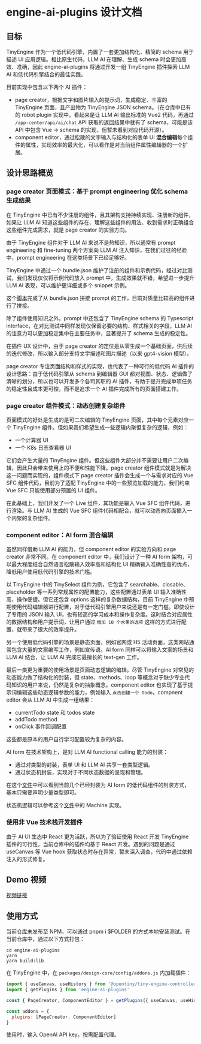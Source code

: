 # engine-ai-plugins 设计文档

## 目标

TinyEngine 作为一个低代码引擎，内置了一套更加结构化、精简的 schema 用于描述 UI 应用逻辑。相比原生代码，LLM AI 在理解、生成 schema 时会更加高效、准确，因此 engine-ai-plugins 将通过开发一组 TinyEngine 插件探索 LLM AI 和低代码引擎结合的最佳实践。

目前实现中包含以下两个 AI 插件：

- page creator，根据文字和图片输入的提示词，生成稳定、丰富的 TinyEngine 页面，且产出物为 TinyEngine JSON schema。（在仓库中已有的 robot plugin 实现中，看起来是让 LLM AI 输出标准的 Vue2 代码，再通过 `/app-center/api/ai/chat` API 获取的返回结果中就有了 schema，可能是该 API 中包含 Vue -> schema 的实现，但暂未看到对应代码开源）。
- component editor，通过松散的文字输入与结构化的表单 UI **混合编辑**每个组件的属性，实现效率的最大化，可以看作是对当前组件属性编辑器的一个扩展。

## 设计思路概览

### page creator 页面模式：基于 prompt engineering 优化 schema 生成结果

在 TinyEngine 中已有不少注册的组件，且其架构支持持续实现、注册新的组件，如果让 LLM AI 知道这些组件的存在、理解这些组件的用法、收到需求时正确组合这些组件完成需求，就是 page creator 的实验方向。

由于 TinyEngine 组件对于 LLM AI 来说不是热知识，所以通常有 prompt engineering 和 fine-tuning 两个方案向 LLM AI 注入知识，在我们过往的经验中，prompt engineering 在这类场景下已经足够好。

TinyEngine 中通过一个 bundle.json 维护了注册的组件和示例代码，经过对比测试，我们发现仅仅将示例代码放入 prompt 中，生成效果就不错，希望进一步提升 LLM AI 表现，可以维护更详细或多个 snippet 示例。

这个[脚本](../engine-ai-plugins/scripts//generate-prompt.js)完成了从 bundle.json 拼接 prompt 的工作，目前对质量比较高的组件进行了拼接。

除了组件使用知识之外，prompt 中还包含了 TinyEngine schema 的 Typescript interface，在对比测试中同样发现仅保留必要的结构、样式相关的字段，LLM AI 的注意力可以更加稳定集中在主要任务中，显著提升了 schema 生成的稳定性。

在插件 UX 设计中，由于 page creator 的定位是从零生成一个基础页面，供后续的迭代修改，所以输入部分支持文字描述和图片描述（以来 gpt4-vision 模型）。

page creator 专注页面结构和样式的实现，也代表了一种可行的低代码 AI 插件的设计思路：由于低代码引擎从 schema 到编辑器 GUI 都对视图、状态、逻辑做了清晰的划分，所以也可以开发多个各司其职的 AI 插件，有助于提升完成单项任务的稳定性且成本更可控，而不是追求一个 AI 插件完成所有的页面搭建工作。

### page creator 组件模式：动态创建复杂组件

页面模式的好处是生成的是可二次编辑的 TinyEngine 页面，其中每个元素对应一个 TinyEngine 组件。但如果我们希望生成一些逻辑内聚但复杂的逻辑，例如：

- 一个计算器 UI
- 一个 K8s 日志查看器 UI

它们会产生大量的 TinyEngine 组件。但这些组件大部分并不需要让用户二次编辑，因此只会带来使用上的不便和性能下降。page creator 组件模式就是为解决这一问题而实现的，组件模式下 page creator 插件会生成一个与需求对应的 Vue SFC 组件代码，目前为了适配 TinyEngine 中的一些预览加载的能力，我们约束 Vue SFC 只能使用部分预置的 UI 组件。

在此基础上，我们开发了一个 Live 组件，其功能是输入 Vue SFC 组件代码，进行渲染。与 LLM AI 生成的 Vue SFC 组件代码相配合，就可以动态向页面插入一个内聚的复杂组件。

### component editor：AI form 混合编辑

虽然同样借助 LLM AI 的能力，但 component editor 的实验方向和 page creator 非常不同。在 component editor 中，我们设计了一种 AI form 架构，可以最大程度结合自然语言松散输入效率高和结构化 UI 精确输入准确性高的优点，降低用户使用低代码引擎的技术门槛。

以 TinyEngine 中的 TinySelect 组件为例，它包含了 searchable、closable、placeholder 等一系列常规属性的配置能力，这些配置通过表单 UI 输入准确性高、操作便捷。但它还包含 options 这样的复杂数据结构，目前 TinyEngine 中预期使用代码编辑器进行配置，对于低代码引擎用户来说还是有一定门槛。即使设计了专用的 JSON 输入 UI，也有较高的学习成本和操作复杂度。这时结合对应属性的数据结构和用户提示词，让用户通过 `增加 10 个水果的选项` 这样的方式进行配置，就带来了很大的效率提升。

另一个使用低代码引擎的场景是静态页面，例如官网或 H5 活动页面，这类网站通常包含大量的文案编写工作，例如宣传语。AI form 同样可以将输入文案的场景和 LLM AI 结合，让 LLM AI 完成它最擅长的 text-gen 工作。

最后一类更为重要的使用场景是页面动态逻辑的编辑。尽管 TinyEngine 对常见的动态能力做了结构化的封装，但 state、methods、loop 等概念对于缺少专业代码知识的用户来说，仍然是复杂的抽象概念。component editor 也实现了基于提示词编辑这些动态逻辑参数的能力，例如输入 `点击创建一个 todo`，compnent editor 会从 LLM AI 中生成一组结果：

- currentTodo state 和 todos state
- addTodo method
- onClick 事件回调配置

这些都是原本的用户自行学习配置较为复杂的内容。

AI form 在技术架构上，是对 LLM AI functional calling 能力的封装：

- 通过对类型的封装，表单 UI 和 LLM AI 共享一套类型逻辑。
- 通过状态机封装，实现对于不同状态数据的呈现和管理。

在这个[文件](../engine-ai-plugins/src/plugins/component-editor/edit-component-form.tsx)中可以看到当前几个已经封装为 AI form 的低代码组件的封装方式，基本只需要声明少量类型即可。

状态机逻辑可以参考这个[文件](../engine-ai-plugins/src/plugins/ai-form.tsx)中的 Machine 实现。

### 使用非 Vue 技术栈开发插件

由于 AI UI 生态中 React 更为活跃，所以为了验证使用 React 开发 TinyEngine 插件的可行性，当前仓库中的插件均基于 React 开发。遇到的问题是通过 useCanvas 等 Vue hook 获取状态时存在异常，暂未深入调查，代码中通过依赖注入的形式修复。

## Demo 视频

[视频链接](https://www.bilibili.com/video/BV1xH4y1p7ZG/)

## 使用方式

当前仓库未发布至 NPM，可以通过 pnpm i $FOLDER 的方式本地安装测试。在当前仓库中，通过以下方式打包：

```shell
cd engine-ai-plugins
yarn
yarn build:lib
```

在 TinyEngine 中，在 `packages/design-core/config/addons.js` 内加载插件：

```js
import { useCanvas, useHistory } from '@opentiny/tiny-engine-controller'
import { getPlugins } from 'engine-ai-plugins'

const { PageCreator, ComponentEditor } = getPlugins({ useCanvas, useHistory })

const addons = {
  plugins: [PageCreator, ComponentEditor]
}
```

使用时，输入 OpenAI API key，按需配置代理。
